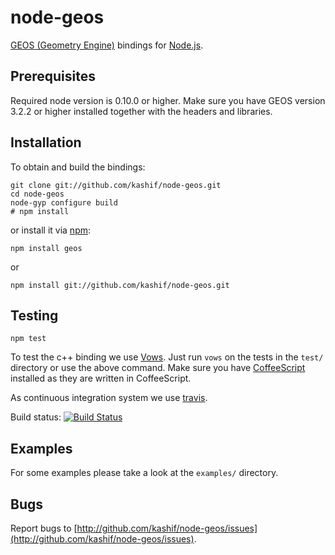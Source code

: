 # node-geos

[GEOS (Geometry Engine)](http://trac.osgeo.org/geos/) bindings for [Node.js](http://nodejs.org/).

## Prerequisites

Required node version is 0.10.0 or higher. Make sure you have GEOS version 3.2.2 or higher installed together with the headers and libraries.

## Installation

To obtain and build the bindings:

    git clone git://github.com/kashif/node-geos.git
    cd node-geos
    node-gyp configure build
    # npm install

or install it via [npm](http://npmjs.org/):

    npm install geos

or

    npm install git://github.com/kashif/node-geos.git

## Testing

    npm test

To test the c++ binding we use [Vows](http://vowsjs.org/). Just run `vows` on the tests in the `test/` directory or use the above command. Make sure you have [CoffeeScript](http://coffeescript.org/) installed as they are written in CoffeeScript.

As continuous integration system we use [travis](http://travis-ci.org).

Build status: [![Build Status](https://secure.travis-ci.org/kashif/node-geos.png)](http://travis-ci.org/kashif/node-geos)

## Examples

For some examples please take a look at the `examples/` directory.

## Bugs

Report bugs to [http://github.com/kashif/node-geos/issues](http://github.com/kashif/node-geos/issues).
